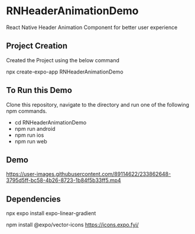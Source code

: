 # RNHeaderAnimationDemo
React Native Header Animation Component for better user experience

## Project Creation
Created the Project using the below command

npx create-expo-app RNHeaderAnimationDemo

## To Run this Demo
Clone this repository, navigate to the directory and run one of the following npm commands.

- cd RNHeaderAnimationDemo
- npm run android
- npm run ios
- npm run web

## Demo

https://user-images.githubusercontent.com/89114622/233862648-3795d5ff-bc58-4b26-8723-1b84f5b33ff5.mp4


## Dependencies

npx expo install expo-linear-gradient

npm install @expo/vector-icons
https://icons.expo.fyi/

